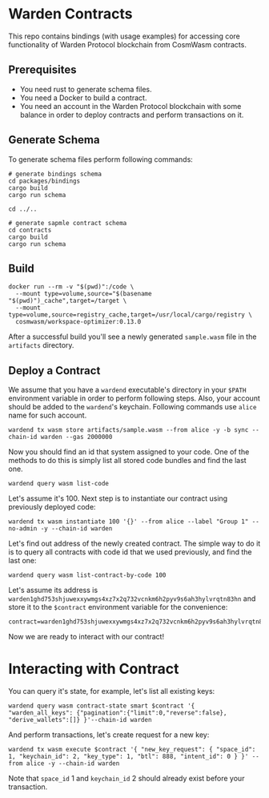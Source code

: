 # Warden Contracts

This repo contains bindings (with usage examples) for accessing core functionality of Warden Protocol blockchain
from CosmWasm contracts.

## Prerequisites

- You need rust to generate schema files.
- You need a Docker to build a contract.
- You need an account in the Warden Protocol blockchain with some balance in order to deploy contracts and perform transactions on it.

## Generate Schema

To generate schema files perform following commands:

```shell
# generate bindings schema
cd packages/bindings
cargo build
cargo run schema

cd ../..

# generate sapmle contract schema
cd contracts
cargo build
cargo run schema
```

## Build

```shell
docker run --rm -v "$(pwd)":/code \
  --mount type=volume,source="$(basename "$(pwd)")_cache",target=/target \
  --mount type=volume,source=registry_cache,target=/usr/local/cargo/registry \
  cosmwasm/workspace-optimizer:0.13.0
```

After a successful build you'll see a newly generated `sample.wasm` file in the `artifacts` directory.

## Deploy a Contract

We assume that you have a `wardend` executable's directory in your `$PATH` environment variable in order to perform following steps.
Also, your account should be added to the `wardend`'s keychain. Following commands use `alice` name for such account.

```shell
wardend tx wasm store artifacts/sample.wasm --from alice -y -b sync --chain-id warden --gas 2000000
```

Now you should find an id that system assigned to your code.
One of the methods to do this is simply list all stored code bundles and find the last one.

```shell
wardend query wasm list-code
```

Let's assume it's 100. Next step is to instantiate our contract using previously deployed code:

```shell
wardend tx wasm instantiate 100 '{}' --from alice --label "Group 1" --no-admin -y --chain-id warden
```

Let's find out address of the newly created contract. The simple way to do it is to query all contracts
with code id that we used previously, and find the last one:

```shell
wardend query wasm list-contract-by-code 100
```

Let's assume its address is `warden1ghd753shjuwexxywmgs4xz7x2q732vcnkm6h2pyv9s6ah3hylvrqtn83hn`
and store it to the `$contract` environment variable for the convenience:

```shell
contract=warden1ghd753shjuwexxywmgs4xz7x2q732vcnkm6h2pyv9s6ah3hylvrqtn83hn
```

Now we are ready to interact with our contract!

# Interacting with Contract

You can query it's state, for example, let's list all existing keys:

```shell
wardend query wasm contract-state smart $contract '{ "warden_all_keys": {"pagination":{"limit":0,"reverse":false}, "derive_wallets":[]} }'--chain-id warden
```

And perform transactions, let's create request for a new key:

```shell
wardend tx wasm execute $contract '{ "new_key_request": { "space_id": 1, "keychain_id": 2, "key_type": 1, "btl": 888, "intent_id": 0 } }' --from alice -y --chain-id warden
```

Note that `space_id` 1 and `keychain_id` 2 should already exist before your transaction.